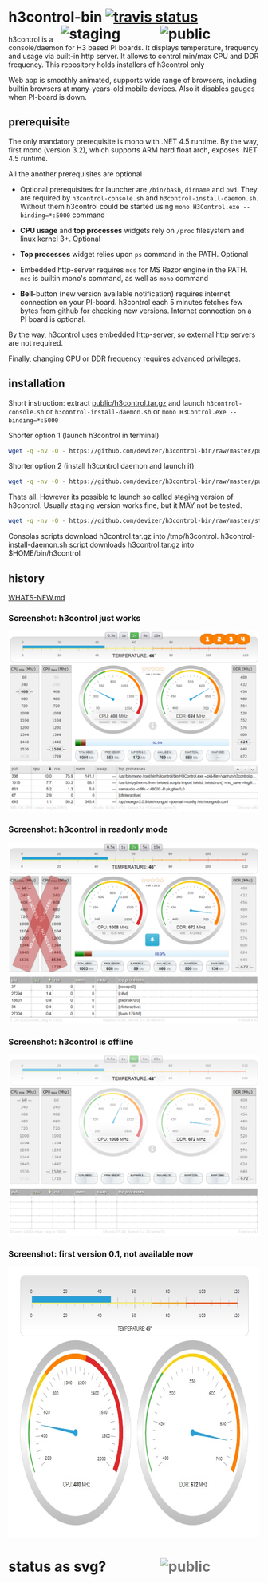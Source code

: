 # h3control-bin [![travis status](https://travis-ci.org/devizer/h3control.svg?branch=master)](https://travis-ci.org/devizer/h3control)  <img src='https://rawgit.com/devizer/h3control-bin/master/public/status.svg?raw=true' width='199' height='32' style='float: right' alt='public' title='public'></img>  <img src='https://rawgit.com/devizer/h3control-bin/master/staging/status.svg?raw=true'  width='199' height='32' style='float: right' alt='staging' title='staging'></img>
h3control is a console/daemon for H3 based PI boards. It displays temperature, frequency and usage via built-in http server. It allows to control min/max CPU and DDR frequency. This repository holds installers of h3control only

Web app is smoothly animated, supports wide range of browsers, including builtin browsers at many-years-old mobile devices.  Also it disables gauges when PI-board is down.

## prerequisite
The only mandatory prerequisite is mono with .NET 4.5 runtime. By the way, first mono (version 3.2), which supports ARM hard float arch, exposes .NET 4.5 runtime.

All the another prerequisites are optional 
- Optional prerequisites for launcher are `/bin/bash`, `dirname` and `pwd`. They are required by `h3control-console.sh` and `h3control-install-daemon.sh`. Without them h3control could be started using `mono H3Control.exe --binding=*:5000` command

- **CPU usage** and **top processes** widgets rely on `/proc` filesystem and linux kernel 3+. Optional

- **Top processes** widget relies upon `ps` command in the PATH. Optional

- Embedded http-server requires `mcs` for MS Razor engine in the PATH. `mcs` is builtin mono's command, as well as `mono` command

- **Bell**-button (new version available notification) requires internet connection on your PI-board. h3control each 5 minutes fetches few bytes from github for checking new versions. Internet connection on a PI board is optional.

By the way, h3control uses embedded http-server, so external http servers are not required.

Finally, changing CPU or DDR frequency requires advanced privileges.

## installation
Short instruction: extract [public/h3control.tar.gz](https://github.com/devizer/h3control-bin/raw/master/public/h3control.tar.gz) and launch `h3control-console.sh` or `h3control-install-daemon.sh` or `mono H3Control.exe --binding=*:5000`

Shorter option 1 (launch h3control in terminal)
```bash
wget -q -nv -O - https://github.com/devizer/h3control-bin/raw/master/public/h3control.sh | bash
```

Shorter option 2 (install h3control daemon and launch it)
```bash
wget -q -nv -O - https://github.com/devizer/h3control-bin/raw/master/public/h3control-install-daemon.sh | bash
```

Thats all. However its possible to launch so called ~~staging~~ version of h3control. Usually staging version works fine, but it MAY not be tested.
```bash
wget -q -nv -O - https://github.com/devizer/h3control-bin/raw/master/staging/h3control-staging.sh | bash
```

Consolas scripts download h3control.tar.gz into /tmp/h3control. h3control-install-daemon.sh script downloads h3control.tar.gz into $HOME/bin/h3control

## history
[WHATS-NEW.md](https://github.com/devizer/h3control-bin/blob/master/WHATS-NEW.md)

<a name="screenshots"></a>
### Screenshot: h3control just works
![h3control in normal](https://github.com/devizer/h3control-bin/raw/master/images/h3control_v1.31_normal.png "h3control in normal")


### Screenshot: h3control in readonly mode
![h3control in readonly mode](https://github.com/devizer/h3control-bin/raw/master/images/h3control_v1.25_readonly.png "h3control in readonly mode")


### Screenshot: h3control is offline
![h3control is offline](https://github.com/devizer/h3control-bin/raw/master/images/h3control_v1.25_offline.png "h3control is offline")

### Screenshot: first version 0.1, not available now
<center><img src='https://github.com/devizer/h3control-bin/raw/master/images/h3control-first.jpg' alt='h3control first build' border='0' width='840px' height='541px' style='width:840px; height:541px'></img></center>


# status as svg? <img src='https://rawgit.com/devizer/h3control-bin/master/staging/status.svg?raw=true' width='199' height='32' style='float: right; opacity: 0.6' alt='public' title='public'>
